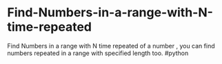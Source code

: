 # Find-Numbers-in-a-range-with-N-time-repeated
Find Numbers in a range with N time repeated of a number , you can find numbers repeated in a range with specified length too.
#python
